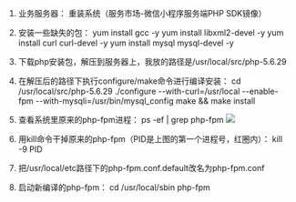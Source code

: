 1. 业务服务器：
重装系统（服务市场-微信小程序服务端PHP SDK镜像）

2. 安装一些缺失的包：
yum install gcc -y
yum install libxml2-devel -y
yum install curl curl-devel -y
yum install mysql mysql-devel -y

3. 下载php安装包，解压到服务器上，我放的路径是/usr/local/src/php-5.6.29

4. 在解压后的路径下执行configure/make命令进行编译安装：
cd /usr/local/src/php-5.6.29
./configure --with-curl=/usr/local --enable-fpm --with-mysqli=/usr/bin/mysql_config
make && make install

5. 查看系统里原来的php-fpm进程：
ps -ef | grep php-fpm
 ![](http://imgcache.tcecqpoc.fsphere.cn/image/mc.qcloudimg.com/static/img/7b7361ee7927e2bf5d3d0eec448e174a/image.png)

6. 用kill命令干掉原来的php-fpm（PID是上图的第一个进程号，红圈内）：
kill -9 PID

7. 把/usr/local/etc路径下的php-fpm.conf.default改名为php-fpm.conf

8. 启动新编译的php-fpm：
	cd /usr/local/sbin
	php-fpm

